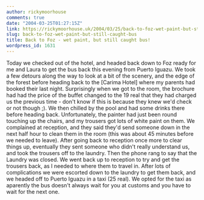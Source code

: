 ```yaml
---
author: rickymoorhouse
comments: true
date: "2004-03-25T01:27:15Z"
link: https://rickymoorhouse.uk/2004/03/25/back-to-foz-wet-paint-but-still-caught-bus/
slug: back-to-foz-wet-paint-but-still-caught-bus
title: Back to Foz - wet paint, but still caught bus!
wordpress_id: 1631
---
```


Today we checked out of the hotel, and headed back down to Foz ready for me and Laura to get the bus back this evening from Puerto Iguazu. We took a few detours along the way to look at a bit of the scenery, and the edge of the forest before heading back to the [Carima Hotel] where my parents had booked their last night. Surprisingly when we got to the room, the brochure had had the price of the buffet changed to the 19 real that they had charged us the previous time - don't know if this is because they knew we'd check or not though ;). We then chilled by the pool and had some drinks there before heading back. Unfortunately, the painter had just been round touching up the chairs, and my trousers got lots of white paint on them. We complained at reception, and they said they'd send someone down in the next half hour to clean them in the room (this was about 45 minutes before we needed to leave). After going back to reception once more to clear things up, eventually they sent someone who didn't really understand us, and took the trousers off to the laundry. Then the phone rang to say that the Laundry was closed. We went back up to reception to try and get the trousers back, as I needed to where them to travel in. After lots of complications we were escorted down to the laundry to get them back, and we headed off to Puerto Iguazu in a taxi (25 real). We opted for the taxi as aparently the bus doesn't always wait for you at customs and you have to wait for the next one. 
